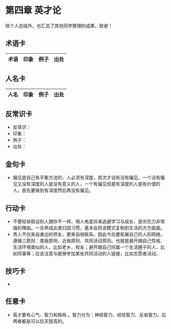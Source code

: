 # 第四章 英才论
除个人总结外，也汇总了其他同学整理的成果，致谢！
## 术语卡
|术语|印象|例子|出处|
|:---:|---|---|---|

## 人名卡
|人名|印象|例子|出处|
|:---:|---|---|---|

## 反常识卡
- 反常识：
- 印象：
- 例子：
- 出处：

## 金句卡
- 偏见是自己有平衡方法的，人必须有深度，其次才谈有没有偏见，一个没有偏见又没有深度的人是没有意义的人，一个有偏见但是有深度的人是有价值的人，首先要做到有深度然后再没有偏见。

## 行动卡
- 不要轻易假设别人跟你不一样。用人格差异来逃避学习与成长，是杀伤力非常强的理由。一旦养成此类归因习惯，基本会将该模式复制到生活的方方面面。
- 贵人不仅来自身边的师友，更来自弱联系。因此今后要拓展自己的人际网络，遵循三原则：类我原则、近我原则、共同活动原则。也就是避开跟自己性格、生活环境类似的人，比如老乡、校友；避开跟自己同属一个生活圈子的人，比如同事等；应该注意与能够参加某些共同活动的人链接，比如志愿者活动。

## 技巧卡
- 

## 任意卡
- 英才要有心气、智力和格局  。智力分为：神经智力、经验智力、反省智力。后两者都是可以后天提高的。
